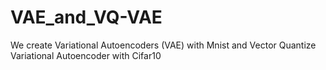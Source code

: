 # VAE_and_VQ-VAE
We create Variational Autoencoders (VAE) with Mnist and  Vector Quantize Variational Autoencoder with Cifar10
